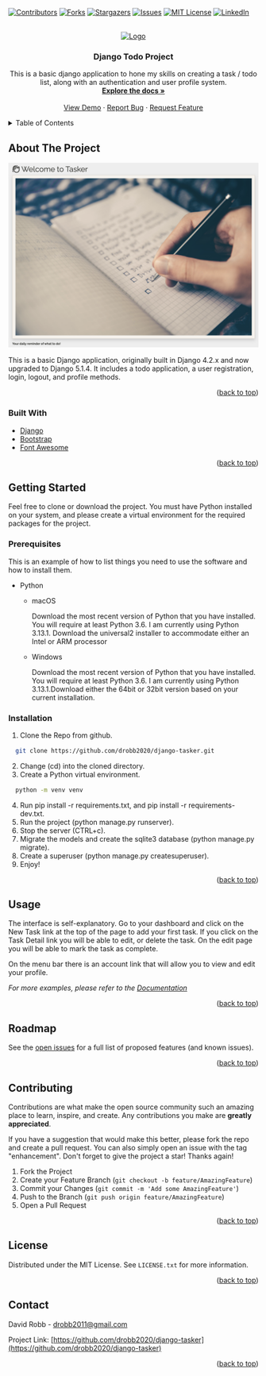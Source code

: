 <div id="top"></div>
<!--
*** Thanks for checking out the Best-README-Template. If you have a suggestion
*** that would make this better, please fork the repo and create a pull request
*** or simply open an issue with the tag "enhancement".
*** Don't forget to give the project a star!
*** Thanks again! Now go create something AMAZING! :D
-->

<!-- PROJECT SHIELDS -->
<!--
*** I'm using markdown "reference style" links for readability.
*** Reference links are enclosed in brackets [ ] instead of parentheses ( ).
*** See the bottom of this document for the declaration of the reference variables
*** for contributors-url, forks-url, etc. This is an optional, concise syntax you may use.
*** https://www.markdownguide.org/basic-syntax/#reference-style-links
-->
[![Contributors][contributors-shield]][contributors-url]
[![Forks][forks-shield]][forks-url]
[![Stargazers][stars-shield]][stars-url]
[![Issues][issues-shield]][issues-url]
[![MIT License][license-shield]][license-url]
[![LinkedIn][linkedin-shield]][linkedin-url]

<!-- PROJECT LOGO -->
<br />
<div align="center">
  <a href="https://github.com/drobb2020/django-tasker">
    <img src="static/assets/logo.png" alt="Logo" height="100">
  </a>

<h3 align="center">Django Todo Project</h3>

  <p align="center">
    This is a basic django application to hone my skills on creating a task / todo list, along with an authentication and user profile system.
    <br />
    <a href="https://github.com/drobb2020/django-tasker"><strong>Explore the docs »</strong></a>
    <br />
    <br />
    <a href="https://github.com/drobb2020/django-tasker">View Demo</a>
    ·
    <a href="https://github.com/drobb2020/django-tasker/issues">Report Bug</a>
    ·
    <a href="https://github.com/drobb2020/django-tasker/issues">Request Feature</a>
  </p>
</div>

<!-- TABLE OF CONTENTS -->
<details>
  <summary>Table of Contents</summary>
  <ol>
    <li>
      <a href="#about-the-project">About The Project</a>
      <ul>
        <li><a href="#built-with">Built With</a></li>
      </ul>
    </li>
    <li>
      <a href="#getting-started">Getting Started</a>
      <ul>
        <li><a href="#prerequisites">Prerequisites</a></li>
        <li><a href="#installation">Installation</a></li>
      </ul>
    </li>
    <li><a href="#usage">Usage</a></li>
    <li><a href="#roadmap">Roadmap</a></li>
    <li><a href="#contributing">Contributing</a></li>
    <li><a href="#license">License</a></li>
    <li><a href="#contact">Contact</a></li>
    <li><a href="#acknowledgments">Acknowledgments</a></li>
  </ol>
</details>

<!-- ABOUT THE PROJECT -->
## About The Project

![Django Tasker][product-screenshot]

This is a basic Django application, originally built in Django 4.2.x and now upgraded to Django 5.1.4. It includes a todo application, a user registration, login, logout, and profile methods.

<p align="right">(<a href="#top">back to top</a>)</p>

### Built With

* [Django](https://www.djangoproject.com/)
* [Bootstrap](https://getbootstrap.com/)
* [Font Awesome](https://fontawesome.com/)

<p align="right">(<a href="#top">back to top</a>)</p>

<!-- GETTING STARTED -->
## Getting Started

Feel free to clone or download the project. You must have Python installed on your system, and please create a virtual environment for the required packages for the project.

### Prerequisites

This is an example of how to list things you need to use the software and how to install them.

* Python

  * macOS

      Download the most recent version of Python that you have installed. You will require at least Python 3.6. I am currently using Python 3.13.1. Download the universal2 installer to accommodate either an Intel or ARM processor

  * Windows

      Download the most recent version of Python that you have installed. You will require at least Python 3.6. I am currently using Python 3.13.1.Download either the 64bit or 32bit version based on your current installation.

### Installation

1. Clone the Repo from github.

  ```sh
    git clone https://github.com/drobb2020/django-tasker.git
  ```

2. Change (cd) into the cloned directory.
3. Create a Python virtual environment.

  ```sh
    python -m venv venv
  ```

4. Run pip install -r requirements.txt, and pip install -r requirements-dev.txt.
5. Run the project (python manage.py runserver).
6. Stop the server (CTRL+c).
7. Migrate the models and create the sqlite3 database (python manage.py migrate).
8. Create a superuser (python manage.py createsuperuser).
9. Enjoy!

<p align="right">(<a href="#top">back to top</a>)</p>

<!-- USAGE EXAMPLES -->
## Usage

The interface is self-explanatory. Go to your dashboard and click on the New Task link at the top of the page to add your first task. If you click on the Task Detail link you will be able to edit, or delete the task. On the edit page you will be able to mark the task as complete.

On the menu bar there is an account link that will allow you to view and edit your profile.

_For more examples, please refer to the [Documentation](https://example.com)_

<p align="right">(<a href="#top">back to top</a>)</p>

<!-- ROADMAP -->
## Roadmap

See the [open issues](https://github.com/drobb2020/django-tasker/issues) for a full list of proposed features (and known issues).

<p align="right">(<a href="#top">back to top</a>)</p>

<!-- CONTRIBUTING -->
## Contributing

Contributions are what make the open source community such an amazing place to learn, inspire, and create. Any contributions you make are **greatly appreciated**.

If you have a suggestion that would make this better, please fork the repo and create a pull request. You can also simply open an issue with the tag "enhancement".
Don't forget to give the project a star! Thanks again!

1. Fork the Project
2. Create your Feature Branch (`git checkout -b feature/AmazingFeature`)
3. Commit your Changes (`git commit -m 'Add some AmazingFeature'`)
4. Push to the Branch (`git push origin feature/AmazingFeature`)
5. Open a Pull Request

<p align="right">(<a href="#top">back to top</a>)</p>

<!-- LICENSE -->
## License

Distributed under the MIT License. See `LICENSE.txt` for more information.

<p align="right">(<a href="#top">back to top</a>)</p>

<!-- CONTACT -->
## Contact

David Robb - drobb2011@gmail.com

Project Link: [https://github.com/drobb2020/django-tasker](https://github.com/drobb2020/django-tasker)

<p align="right">(<a href="#top">back to top</a>)</p>

<!-- MARKDOWN LINKS & IMAGES -->
<!-- https://www.markdownguide.org/basic-syntax/#reference-style-links -->
[contributors-shield]: https://img.shields.io/github/contributors/drobb2020/django-tasker.svg?style=for-the-badge
[contributors-url]: https://github.com/drobb2020/django-tasker/graphs/contributors
[forks-shield]: https://img.shields.io/github/forks/drobb2020/django-tasker.svg?style=for-the-badge
[forks-url]: https://github.com/drobb2020/django-tasker/network/members
[stars-shield]: https://img.shields.io/github/stars/drobb2020/django-tasker.svg?style=for-the-badge
[stars-url]: https://github.com/drobb2020/django-tasker/stargazers
[issues-shield]: https://img.shields.io/github/issues/drobb2020/django-tasker.svg?style=for-the-badge
[issues-url]: https://github.com/drobb2020/django-tasker/issues
[license-shield]: https://img.shields.io/github/license/drobb2020/django-tasker.svg?style=for-the-badge
[license-url]: https://github.com/drobb2020/django-tasker/blob/master/LICENSE.txt
[linkedin-shield]: https://img.shields.io/badge/-LinkedIn-black.svg?style=for-the-badge&logo=linkedin&colorB=555
[linkedin-url]: https://linkedin.com/in/linkedin_username
[product-screenshot]: ./static/images/screenshot.png
